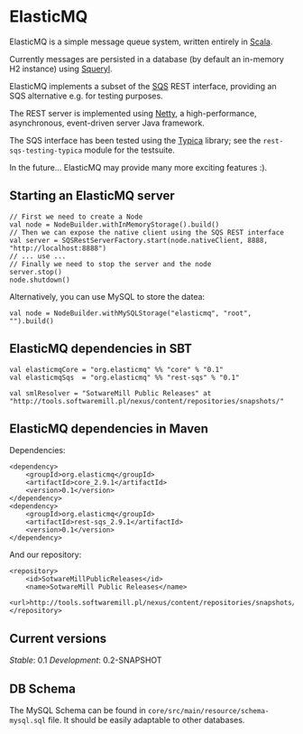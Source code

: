 ElasticMQ
=========

ElasticMQ is a simple message queue system, written entirely in [Scala](http://scala-lang.org).

Currently messages are persisted in a database (by default an in-memory H2 instance)
using [Squeryl](http://squeryl.org/).

ElasticMQ implements a subset of the [SQS](http://aws.amazon.com/sqs/) REST interface,
providing an SQS alternative e.g. for testing purposes.

The REST server is implemented using [Netty](http://www.jboss.org/netty), a high-performance,
asynchronous, event-driven server Java framework.

The SQS interface has been tested using the [Typica](http://code.google.com/p/typica/) library;
see the `rest-sqs-testing-typica` module for the testsuite.

In the future... ElasticMQ may provide many more exciting features :).

Starting an ElasticMQ server
----------------------------

    // First we need to create a Node
    val node = NodeBuilder.withInMemoryStorage().build()
    // Then we can expose the native client using the SQS REST interface
    val server = SQSRestServerFactory.start(node.nativeClient, 8888, "http://localhost:8888")
    // ... use ...
    // Finally we need to stop the server and the node
    server.stop()
    node.shutdown()

Alternatively, you can use MySQL to store the datea:

    val node = NodeBuilder.withMySQLStorage("elasticmq", "root", "").build()

ElasticMQ dependencies in SBT
-----------------------------

    val elasticmqCore = "org.elasticmq" %% "core" % "0.1"
    val elasticmqSqs  = "org.elasticmq" %% "rest-sqs" % "0.1"

    val smlResolver = "SotwareMill Public Releases" at "http://tools.softwaremill.pl/nexus/content/repositories/snapshots/"

ElasticMQ dependencies in Maven
-------------------------------

Dependencies:

    <dependency>
        <groupId>org.elasticmq</groupId>
        <artifactId>core_2.9.1</artifactId>
        <version>0.1</version>
    </dependency>
    <dependency>
        <groupId>org.elasticmq</groupId>
        <artifactId>rest-sqs_2.9.1</artifactId>
        <version>0.1</version>
    </dependency>

And our repository:

    <repository>
        <id>SotwareMillPublicReleases</id>
        <name>SotwareMill Public Releases</name>
        <url>http://tools.softwaremill.pl/nexus/content/repositories/snapshots/</url>
    </repository>

Current versions
--------

*Stable*: 0.1
*Development*: 0.2-SNAPSHOT

DB Schema
---------

The MySQL Schema can be found in `core/src/main/resource/schema-mysql.sql` file. It should be easily adaptable to
other databases.